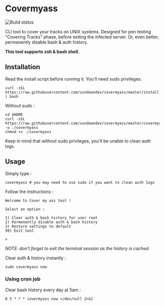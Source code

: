 # Covermyass

![Build status](https://img.shields.io/travis/sundowndev/covermyass/master.svg?style=flat-square)

CLI tool to cover your tracks on UNIX systems. Designed for pen testing "Covering Tracks" phase, before exiting the infected server. Or, even better, permanently disable bash & auth history.

**This tool supports zsh & bash shell.**

## Installation

Read the install script before running it. You'll need sudo privileges.

```
curl -sSL https://raw.githubusercontent.com/sundowndev/covermyass/master/install.sh | bash
```

Without sudo :

```
cd $HOME
curl -sSL https://raw.githubusercontent.com/sundowndev/covermyass/master/covermyass.sh -o ./covermyass
chmod +x ./covermyass
```

Keep in mind that without sudo privileges, you'll be unable to clean auth logs.

## Usage

Simply type :

```
covermyass # you may need to use sudo if you want to clean auth logs
```

Follow the instructions :

```
Welcome to Cover my ass tool !

Select an option :

1) Clear auth & bash history for user root
2) Permenently disable auth & bash history
3) Restore settings to default
99) Exit tool

>
```

*NOTE: don't forget to exit the terminal session as the history is cached.*

Clear auth & history instantly :

```
sudo covermyass now
```

### Using cron job

Clear bash history every day at 5am :

```
0 5 * * * covermyass now >/dev/null 2>&1
```
